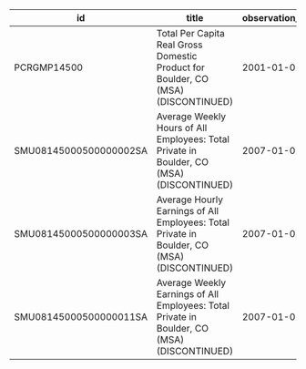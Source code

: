 | id                     | title                                                                                       | observation_start   | observation_end   |
|------------------------|---------------------------------------------------------------------------------------------|---------------------|-------------------|
| PCRGMP14500            | Total Per Capita Real Gross Domestic Product for Boulder, CO (MSA) (DISCONTINUED)           | 2001-01-01          | 2017-01-01        |
| SMU08145000500000002SA | Average Weekly Hours of All Employees: Total Private in Boulder, CO (MSA) (DISCONTINUED)    | 2007-01-01          | 2022-03-01        |
| SMU08145000500000003SA | Average Hourly Earnings of All Employees: Total Private in Boulder, CO (MSA) (DISCONTINUED) | 2007-01-01          | 2022-03-01        |
| SMU08145000500000011SA | Average Weekly Earnings of All Employees: Total Private in Boulder, CO (MSA) (DISCONTINUED) | 2007-01-01          | 2022-03-01        |